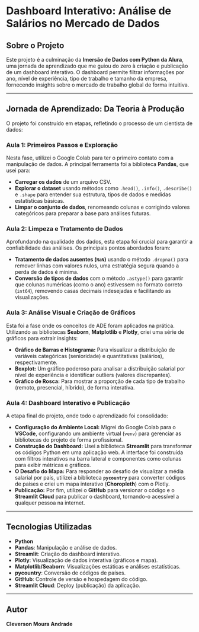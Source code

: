 # Dashboard Interativo: Análise de Salários no Mercado de Dados

## Sobre o Projeto

Este projeto é a culminação da **Imersão de Dados com Python da Alura**, uma jornada de aprendizado que me guiou do zero à criação e publicação de um dashboard interativo. 
O dashboard permite filtrar informações por ano, nível de experiência, tipo de trabalho e tamanho da empresa, fornecendo insights sobre o mercado de trabalho global de forma intuitiva.

---

## Jornada de Aprendizado: Da Teoria à Produção

O projeto foi construído em etapas, refletindo o processo de um cientista de dados:

### **Aula 1: Primeiros Passos e Exploração**

Nesta fase, utilizei o Google Colab para ter o primeiro contato com a manipulação de dados. A principal ferramenta foi a biblioteca **Pandas**, que usei para:
- **Carregar os dados** de um arquivo CSV.
- **Explorar o dataset** usando métodos como `.head()`, `.info()`, `.describe()` e `.shape` para entender sua estrutura, tipos de dados e medidas estatísticas básicas.
- **Limpar o conjunto de dados**, renomeando colunas e corrigindo valores categóricos para preparar a base para análises futuras.

### **Aula 2: Limpeza e Tratamento de Dados**

Aprofundando na qualidade dos dados, esta etapa foi crucial para garantir a confiabilidade das análises. Os principais pontos abordados foram:
- **Tratamento de dados ausentes (`NaN`)** usando o método `.dropna()` para remover linhas com valores nulos, uma estratégia segura quando a perda de dados é mínima.
- **Conversão de tipos de dados** com o método `.astype()` para garantir que colunas numéricas (como o ano) estivessem no formato correto (`int64`), removendo casas decimais indesejadas e facilitando as visualizações.

### **Aula 3: Análise Visual e Criação de Gráficos**

Esta foi a fase onde os conceitos de ADE foram aplicados na prática. Utilizando as bibliotecas **Seaborn**, **Matplotlib** e **Plotly**, criei uma série de gráficos para extrair insights:
- **Gráfico de Barras e Histograma:** Para visualizar a distribuição de variáveis categóricas (senioridade) e quantitativas (salários), respectivamente.
- **Boxplot:** Um gráfico poderoso para analisar a distribuição salarial por nível de experiência e identificar outliers (valores discrepantes).
- **Gráfico de Rosca:** Para mostrar a proporção de cada tipo de trabalho (remoto, presencial, híbrido), de forma interativa.

### **Aula 4: Dashboard Interativo e Publicação**

A etapa final do projeto, onde todo o aprendizado foi consolidado:
- **Configuração do Ambiente Local:** Migrei do Google Colab para o **VSCode**, configurando um ambiente virtual (`venv`) para gerenciar as bibliotecas do projeto de forma profissional.
- **Construção do Dashboard:** Usei a biblioteca **Streamlit** para transformar os códigos Python em uma aplicação web. A interface foi construída com filtros interativos na barra lateral e componentes como colunas para exibir métricas e gráficos.
- **O Desafio do Mapa:** Para responder ao desafio de visualizar a média salarial por país, utilizei a biblioteca **`pycountry`** para converter códigos de países e criei um mapa interativo (**Choropleth**) com o Plotly.
- **Publicação:** Por fim, utilizei o **GitHub** para versionar o código e o **Streamlit Cloud** para publicar o dashboard, tornando-o acessível a qualquer pessoa na internet.

---

## Tecnologias Utilizadas

- **Python**
- **Pandas**: Manipulação e análise de dados.
- **Streamlit**: Criação do dashboard interativo.
- **Plotly**: Visualização de dados interativa (gráficos e mapa).
- **Matplotlib/Seaborn**: Visualizações estáticas e análises estatísticas.
- **pycountry**: Conversão de códigos de países.
- **GitHub**: Controle de versão e hospedagem do código.
- **Streamlit Cloud**: Deploy (publicação) da aplicação.

---

## Autor

**Cleverson Moura Andrade**
